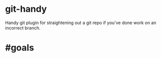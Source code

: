 # git-handy
Handy git plugin for straightening out a git repo if you've done work on an incorrect branch.


# #goals
